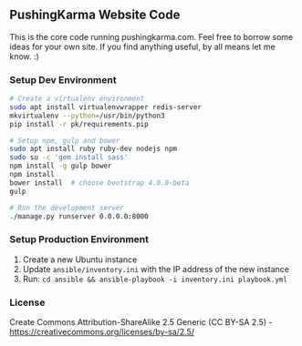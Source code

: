 ## PushingKarma Website Code
This is the core code running pushingkarma.com.  Feel free to borrow
some ideas for your own site.  If you find anything useful, by all
means let me know. :)


### Setup Dev Environment
```bash
# Create a virtualenv environment
sudo apt install virtualenvwrapper redis-server
mkvirtualenv --python=/usr/bin/python3
pip install -r pk/requirements.pip

# Setup npm, gulp and bower
sudo apt install ruby ruby-dev nodejs npm
sudo su -c 'gem install sass'
npm install -g gulp bower
npm install
bower install  # choose bootstrap 4.0.0-beta
gulp

# Run the development server
./manage.py runserver 0.0.0.0:8000
```


### Setup Production Environment
1. Create a new Ubuntu instance
2. Update `ansible/inventory.ini` with the IP address of the new instance
3. Run: `cd ansible && ansible-playbook -i inventory.ini playbook.yml`


### License
Create Commons Attribution-ShareAlike 2.5 Generic (CC BY-SA 2.5) - 
https://creativecommons.org/licenses/by-sa/2.5/
